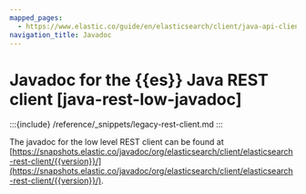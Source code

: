 ```yaml
---
mapped_pages:
  - https://www.elastic.co/guide/en/elasticsearch/client/java-api-client/current/java-rest-low-javadoc.html
navigation_title: Javadoc
---
```


# Javadoc for the {{es}} Java REST client [java-rest-low-javadoc]

:::{include} /reference/_snippets/legacy-rest-client.md
:::

The javadoc for the low level REST client can be found at [https://snapshots.elastic.co/javadoc/org/elasticsearch/client/elasticsearch-rest-client/{{version}}/](https://snapshots.elastic.co/javadoc/org/elasticsearch/client/elasticsearch-rest-client/{{version}}/).

